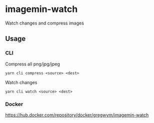 # imagemin-watch

Watch changes and compress images

## Usage

### CLI

Compress all png/jpg/jpeg

```
yarn cli compress <source> <dest>
```

Watch changes

```
yarn cli watch <source> <dest>
```

### Docker

<https://hub.docker.com/repository/docker/gregwym/imagemin-watch>
